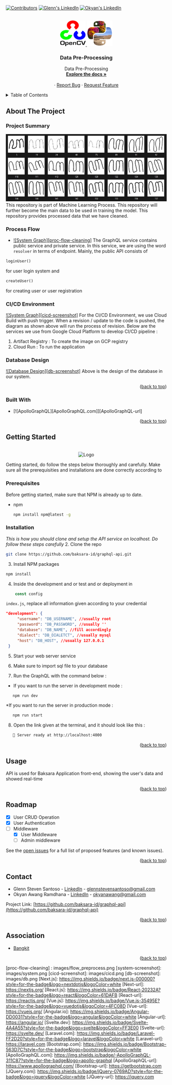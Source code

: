 <!-- Improved compatibility of back to top link: See: https://github.com/othneildrew/Best-README-Template/pull/73 -->

<a name="readme-top"></a>

<!--
*** Thanks for checking out the Best-README-Template. If you have a suggestion
*** that would make this better, please fork the repo and create a pull request
*** or simply open an issue with the tag "enhancement".
*** Don't forget to give the project a star!
*** Thanks again! Now go create something AMAZING! :D
-->

<!-- PROJECT SHIELDS -->
<!--
*** I'm using markdown "reference style" links for readability.
*** Reference links are enclosed in brackets [ ] instead of parentheses ( ).
*** See the bottom of this document for the declaration of the reference variables
*** for contributors-url, forks-url, etc. This is an optional, concise syntax you may use.
*** https://www.markdownguide.org/basic-syntax/#reference-style-links
-->

<div align="center" id="welcome">
</div>

<!-- # Welcome -->

[![Contributors][contributors-shield]][contributors-url]
[![Glenn's LinkedIn][linkedin-shield]][linkedin-url]
[![Okyan's LinkedIn][linkedin-shield]][linkedin-url-2]

<!-- PROJECT LOGO -->
<br />
<div align="center">

 <a href="https://github.com/baksara-id/graphql-api">
    <img src="images/logo_opencv.svg" alt="Logo" width="80" height="80">
    <img src="images/logo_pillow.png" alt="Logo" width="80" height="80">
  </a>

  <h3 align="center">Data Pre-Processing</h3>

  <p align="center">
    Data Pre-Processing
    <br />
    <a href="https://github.com/baksara-id/baksara_dataset"><strong>Explore the docs »</strong></a>
    <br />
    <br />
    ·
    <a href="https://github.com/baksara-id/baksara_dataset/issues">Report Bug</a>
    ·
    <a href="https://github.com/baksara-id/baksara_dataset/issues">Request Feature</a>
  </p>
</div>

<!-- TABLE OF CONTENTS -->
<details>
  <summary>Table of Contents</summary>
  <ol>
    <li>
      <a href="#about-the-project">About The Project</a>
      <ul>
        <li><a href="#built-with">Built With</a></li>
      </ul>
    </li>
    <li><a href="#usage">Usage</a></li>
    <li><a href="#roadmap">Roadmap</a></li>
    <li><a href="#contact">Contact</a></li>
    <li><a href="#association">Association</a></li>
  </ol>
</details>

<!-- ABOUT THE PROJECT -->

## About The Project
### Project Summary

[![Product Name Screen Shot][product-screenshot]]()
This repository is part of Machine Learning Process. This repository will further become the main data to be used in training the model. This repository provides processed data that we have cleaned.

### Process Flow

- [![System Graph][proc-flow-cleaning]]()
  The GraphQL service contains public service and private service. In this service, we are using the word `resolver` in terms of endpoint. Mainly, the public API consists of 
```python
loginUser()
```
for user login system and 
```python
createUser()
```
for creating user or user registration
### CI/CD Environment

[![System Graph][cicd-screenshot]]()
For the CI/CD Environment, we use Cloud Build with push trigger. When a revision / update to the code is pushed, the diagram as shown above will run the process of revision. Below are the services we use from Google Cloud Platform to develop CI/CD pipeline :
<ol>
    <li>
      Artifact Registry : To create the image on GCP registry
    </li>
    <li>
      Cloud Run : To run the application
    </li>
</ol>

### Database Design

[![Database Design][db-screenshot]]()
Above is the design of the database in our system.


<p align="right">(<a href="#readme-top">back to top</a>)</p>

### Built With

- [![ApolloGraphQL][ApolloGraphQL.com]][ApolloGraphQL-url]

<p align="right">(<a href="#readme-top">back to top</a>)</p>

<!-- USAGE EXAMPLES -->

<!-- GETTING STARTED -->

## Getting Started

<br />
<div align="center">
  <img src="images/npm.png" alt="Logo" width="160" height="80">
</div>

Getting started, do follow the steps below thoroughly and carefully. Make sure all the prerequisities and installations are done correctly according to

### Prerequisites

Before getting started, make sure that NPM is already up to date.

- npm
  ```sh
  npm install npm@latest -g
  ```

### Installation

_This is how you should clone and setup the API service on localhost. Do follow these steps carefully_ 
2. Clone the repo

```sh
git clone https://github.com/baksara-id/graphql-api.git
```

3. Install NPM packages
```sh
npm install
```
4. Inside the development and or test and or deployment in 
```js
    const config
``` 
  `index.js`, replace all information given according to your credential
   ```json
   "development": {
        "username": "DB_USERNAME", //usually root
        "password": "DB_PASSWORD", //usually ''
        "database": "DB_NAME", //fill accordingly
        "dialect": "DB_DIALETCT", //usually mysql
        "host": "DB_HOST", //usually 127.0.0.1
    }
   ```
5. Start your web server service

6. Make sure to import sql file to your database

7. Run the GraphQL with the command below :
* If you want to run the server in development mode :
```sh
   npm run dev
```
*If you want to run the server in production mode :
```sh
   npm run start
```
8. Open the link given at the terminal, and it should look like this :
```sh
   🚀 Server ready at http://localhost:4000
```


<p align="right">(<a href="#readme-top">back to top</a>)</p>

## Usage

API is used for Baksara Application front-end, showing the user's data and showed real-time

<p align="right">(<a href="#readme-top">back to top</a>)</p>

<!-- ROADMAP -->

## Roadmap

- [x] User CRUD Operation
- [x] User Authentication
- [ ] Middleware
  - [x] User Middleware
  - [ ] Admin middleware

See the [open issues](https://github.com/baksara-id/graphql-api/issues) for a full list of proposed features (and known issues).

<p align="right">(<a href="#readme-top">back to top</a>)</p>

<!-- CONTACT -->

## Contact

- Glenn Steven Santoso - [LinkedIn][linkedin-url] - glennstevensantoso@gmail.com
- Okyan Awang Ramdhana - [LinkedIn][linkedin-url-2] - okyanawang@gmail.com

Project Link: [https://github.com/baksara-id/graphql-api](https://github.com/baksara-id/graphql-api)

<p align="right">(<a href="#readme-top">back to top</a>)</p>

<!-- ACKNOWLEDGMENTS -->

## Association

- [Bangkit](https://grow.google/intl/id_id/bangkit/?tab=machine-learning)

<p align="right">(<a href="#readme-top">back to top</a>)</p>

<!-- MARKDOWN LINKS & IMAGES -->
<!-- https://www.markdownguide.org/basic-syntax/#reference-style-links -->

[contributors-shield]: https://img.shields.io/github/contributors/baksara-id/graphql-api.svg?style=for-the-badge
[contributors-url]: https://github.com/baksara-id/graphql-api/graphs/contributors
[forks-shield]: https://img.shields.io/github/forks/baksara-id/graphql-api.svg?style=for-the-badge
[forks-url]: https://github.com/baksara-id/graphql-api/network/members
[stars-shield]: https://img.shields.io/github/stars/baksara-id/graphql-api.svg?style=for-the-badge
[stars-url]: https://github.com/baksara-id/graphql-api/stargazers
[issues-shield]: https://img.shields.io/github/issues/baksara-id/graphql-api.svg?style=for-the-badge
[issues-url]: https://github.com/baksara-id/graphql-api/issues
[license-shield]: https://img.shields.io/github/license/baksara-id/graphql-api.svg?style=for-the-badge
[license-url]: https://github.com/baksara-id/graphql-api/blob/master/LICENSE.txt
[linkedin-shield]: https://img.shields.io/badge/-LinkedIn-black.svg?style=for-the-badge&logo=linkedin&colorB=555
[linkedin-url]: https://www.linkedin.com/in/glenn-steven-santoso-5a6934220/
[linkedin-url-2]: https://www.linkedin.com/in/okyan-awang-ramadhana/
[product-screenshot]: images/dataset_sample.jpeg
[proc-flow-cleaning] : images/flow_preprocess.png
[system-screenshot]: images/system.png
[cicd-screenshot]: images/cicd.png
[db-screenshot]: images/db.png
[Next.js]: https://img.shields.io/badge/next.js-000000?style=for-the-badge&logo=nextdotjs&logoColor=white
[Next-url]: https://nextjs.org/
[React.js]: https://img.shields.io/badge/React-20232A?style=for-the-badge&logo=react&logoColor=61DAFB
[React-url]: https://reactjs.org/
[Vue.js]: https://img.shields.io/badge/Vue.js-35495E?style=for-the-badge&logo=vuedotjs&logoColor=4FC08D
[Vue-url]: https://vuejs.org/
[Angular.io]: https://img.shields.io/badge/Angular-DD0031?style=for-the-badge&logo=angular&logoColor=white
[Angular-url]: https://angular.io/
[Svelte.dev]: https://img.shields.io/badge/Svelte-4A4A55?style=for-the-badge&logo=svelte&logoColor=FF3E00
[Svelte-url]: https://svelte.dev/
[Laravel.com]: https://img.shields.io/badge/Laravel-FF2D20?style=for-the-badge&logo=laravel&logoColor=white
[Laravel-url]: https://laravel.com
[Bootstrap.com]: https://img.shields.io/badge/Bootstrap-563D7C?style=for-the-badge&logo=bootstrap&logoColor=white
[ApolloGraphQL.com]: https://img.shields.io/badge/-ApolloGraphQL-311C87?style=for-the-badge&logo=apollo-graphql
[ApolloGraphQL-url]: https://www.apollographql.com/
[Bootstrap-url]: https://getbootstrap.com
[JQuery.com]: https://img.shields.io/badge/jQuery-0769AD?style=for-the-badge&logo=jquery&logoColor=white
[JQuery-url]: https://jquery.com

